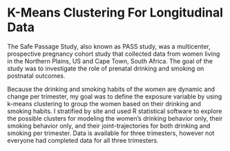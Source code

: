 # K-Means Clustering For Longitudinal Data

The Safe Passage Study, also known as PASS study, was a multicenter, prospective pregnancy cohort study that collected data from women living in the Northern Plains, US and Cape Town, South Africa. The goal of the study was to investigate the role of prenatal drinking and smoking on postnatal outcomes. 

Because the drinking and smoking habits of the women are dynamic and change per trimester, my goal was to define the exposure variable by using k-means clustering to group the women based on their drinking and smoking habits. I stratified by site and used R statistical software to explore the possible clusters for modeling the women’s drinking behavior only, their smoking behavior only, and their joint-trajectories for both drinking and smoking per trimester. Data is available for three trimesters, however not everyone had completed data for all three trimesters.
